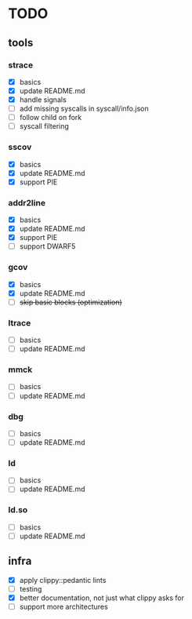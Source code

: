 # TODO

## tools

### strace

- [x] basics  
- [x] update README.md  
- [x] handle signals  
- [ ] add missing syscalls in syscall/info.json  
- [ ] follow child on fork  
- [ ] syscall filtering  

### sscov

- [x] basics  
- [x] update README.md  
- [x] support PIE  

### addr2line

- [x] basics  
- [x] update README.md  
- [x] support PIE  
- [ ] support DWARF5  

### gcov

- [x] basics  
- [x] update README.md  
- [ ] ~~skip basic blocks (optimization)~~

### ltrace

- [ ] basics  
- [ ] update README.md  

### mmck

- [ ] basics  
- [ ] update README.md  

### dbg

- [ ] basics  
- [ ] update README.md  

### ld

- [ ] basics  
- [ ] update README.md  

### ld.so

- [ ] basics  
- [ ] update README.md  

## infra

- [x] apply clippy::pedantic lints  
- [ ] testing  
- [x] better documentation, not just what clippy asks for  
- [ ] support more architectures  
